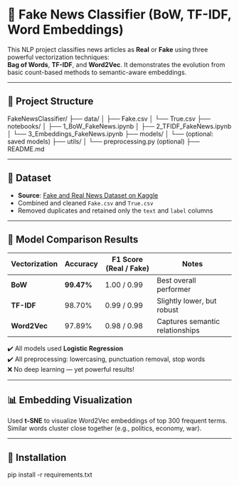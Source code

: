 # 📰 Fake News Classifier (BoW, TF-IDF, Word Embeddings)

This NLP project classifies news articles as **Real** or **Fake** using three powerful vectorization techniques:  
**Bag of Words**, **TF-IDF**, and **Word2Vec**. It demonstrates the evolution from basic count-based methods to semantic-aware embeddings.

---

## 🚀 Project Structure

FakeNewsClassifier/
├── data/
│   ├── Fake.csv
│   └── True.csv
├── notebooks/
│   ├── 1_BoW_FakeNews.ipynb
│   ├── 2_TFIDF_FakeNews.ipynb
│   └── 3_Embeddings_FakeNews.ipynb
├── models/
│   └── (optional: saved models)
├── utils/
│   └── preprocessing.py (optional)
├── README.md

---

## 📂 Dataset

- **Source**: [Fake and Real News Dataset on Kaggle](https://www.kaggle.com/datasets/clmentbisaillon/fake-and-real-news-dataset)
- Combined and cleaned `Fake.csv` and `True.csv`
- Removed duplicates and retained only the `text` and `label` columns

---

## 🧪 Model Comparison Results

| Vectorization | Accuracy | F1 Score (Real / Fake) | Notes |
|---------------|----------|------------------------|-------|
| **BoW**       | **99.47%** | 1.00 / 0.99 | Best overall performer |
| **TF-IDF**    | 98.70%   | 0.99 / 0.99 | Slightly lower, but robust |
| **Word2Vec**  | 97.89%   | 0.98 / 0.98 | Captures semantic relationships |

✔️ All models used **Logistic Regression**  
✔️ All preprocessing: lowercasing, punctuation removal, stop words  
❌ No deep learning — yet powerful results!

---

## 📊 Embedding Visualization

Used **t-SNE** to visualize Word2Vec embeddings of top 300 frequent terms. Similar words cluster close together (e.g., politics, economy, war).

---

## 🔧 Installation

pip install -r requirements.txt